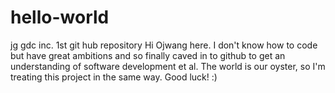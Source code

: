 # hello-world
jg gdc inc. 1st git hub repository
Hi Ojwang here. I don't know how to code but have great ambitions and so finally caved in to github to get an understanding of software development et al.
The world is our oyster, so I'm treating this project in the same way. Good luck! :)
